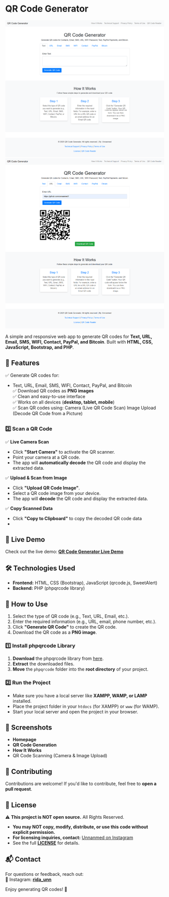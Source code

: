 # QR Code Generator

![QR Code Generator Screenshot](<screens/screen1.png>)
![QR CODE GENERATED !](<screens/screen2.png>)


A simple and responsive web app to generate QR codes for **Text, URL, Email, SMS, WIFI, Contact, PayPal, and Bitcoin**. Built with **HTML, CSS, JavaScript, Bootstrap, and PHP**.

## 🚀 Features

✅ Generate QR codes for:  
   - Text, URL, Email, SMS, WIFI, Contact, PayPal, and Bitcoin  
✅ Download QR codes as **PNG images**  
✅ Clean and easy-to-use interface  
✅ Works on all devices (**desktop, tablet, mobile**)  
✅ Scan QR codes using:
Camera (Live QR Code Scan)
Image Upload (Decode QR Code from a Picture)

##
### **2️⃣ Scan a QR Code**  

✅ **Live Camera Scan**  
- Click **"Start Camera"** to activate the QR scanner.  
- Point your camera at a QR code.  
- The app will **automatically decode** the QR code and display the extracted data.  

✅ **Upload & Scan from Image**  
- Click **"Upload QR Code Image"**.  
- Select a QR code image from your device.  
- The app will **decode** the QR code and display the extracted data.  

✅ **Copy Scanned Data**  
- Click **"Copy to Clipboard"** to copy the decoded QR code data
- 
## 🎯 Live Demo  
Check out the live demo: **[QR Code Generator Live Demo](#)** 

## 🛠️ Technologies Used  
- **Frontend:** HTML, CSS (Bootstrap), JavaScript (qrcode.js, SweetAlert) 
- **Backend:** PHP (phpqrcode library)  

## 📌 How to Use  
1. Select the type of QR code (e.g., Text, URL, Email, etc.).  
2. Enter the required information (e.g., URL, email, phone number, etc.).  
3. Click **"Generate QR Code"** to create the QR code.  
4. Download the QR code as a **PNG image**.

### **1️⃣ Install phpqrcode Library**  
1. **Download** the phpqrcode library from [here](https://sourceforge.net/projects/phpqrcode/).  
2. **Extract** the downloaded files.  
3. **Move** the `phpqrcode` folder into the **root directory** of your project.  

### **2️⃣ Run the Project**  
- Make sure you have a local server like **XAMPP, WAMP, or LAMP** installed.  
- Place the project folder in your `htdocs` (for XAMPP) or `www` (for WAMP).  
- Start your local server and open the project in your browser.  

## 📸 Screenshots  
- **Homepage**  
- **QR Code Generation**  
- **How It Works**
- QR Code Scanning (Camera & Image Upload)

## 🤝 Contributing  
Contributions are welcome! If you'd like to contribute, feel free to **open a pull request**.  

## 📜 License  
⚠️ **This project is NOT open source.** All Rights Reserved.  

- **You may NOT copy, modify, distribute, or use this code without explicit permission.**  
- **For licensing inquiries, contact:** [Unnanmed on Instagram](https://www.instagram.com/rida_unn)  
- See the full **[LICENSE](LICENSE.txt)** for details.  

## 📬 Contact  
For questions or feedback, reach out:  
📸 Instagram: **[rida_unn](https://www.instagram.com/rida_unn)**  

Enjoy generating QR codes! 🚀  
